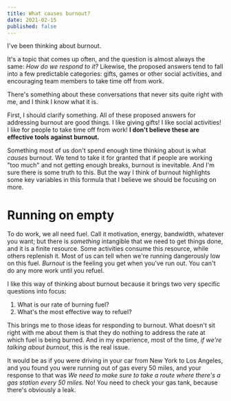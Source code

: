 ```yaml
---
title: What causes burnout?
date: 2021-02-15
published: false
---
```


I've been thinking about burnout.

It's a topic that comes up often, and the question is almost always the same:
*How do we respond to it?* Likewise, the proposed answers tend to fall into a
few predictable categories: gifts, games or other social activities, and
encouraging team members to take time off from work.

There's something about these conversations that never sits quite right with
me, and I think I know what it is.

First, I should clarify something. All of these proposed answers for addressing
burnout are good things. I like giving gifts! I like social activities! I like
for people to take time off from work! **I don't believe these are effective
tools against burnout.**

Something most of us don't spend enough time thinking about is what _causes_
burnout. We tend to take it for granted that if people are working "too much"
and not getting enough breaks, burnout is inevitable. And I'm sure there is
some truth to this. But the way I think of burnout highlights some key
variables in this formula that I believe we should be focusing on more.

# Running on empty

To do work, we all need fuel. Call it motivation, energy, bandwidth, whatever
you want; but there is _something_ intangible that we need to get things done,
and it is a finite resource. Some activities consume this resource, while
others replenish it. Most of us can tell when we're running dangerously low on
this fuel. *Burnout* is the feeling you get when you've run out. You can't do
any more work until you refuel.

I like this way of thinking about burnout because it brings two very specific
questions into focus:

1. What is our rate of burning fuel?
2. What's the most effective way to refuel?

This brings me to those ideas for responding to burnout. What doesn't sit right
with me about them is that they do nothing to address the rate at which fuel is
being burned. And in my experience, most of the time, _if we're talking about
burnout_, this is the real issue.

It would be as if you were driving in your car from New York to Los Angeles,
and you found you were running out of gas every 50 miles, and your response to
that was _We need to make sure to take a route where there's a gas station
every 50 miles._ No! You need to check your gas tank, because there's obviously
a leak.
